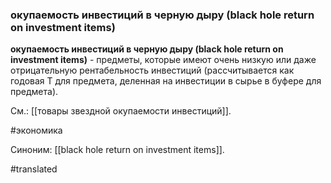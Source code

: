 ### окупаемость инвестиций в черную дыру (black hole return on investment items)

**окупаемость инвестиций в черную дыру (black hole return on investment items)** - предметы, которые имеют очень низкую или даже отрицательную рентабельность инвестиций (рассчитывается как годовая T для предмета, деленная на инвестиции в сырье в буфере для предмета).

См.: [[товары звездной окупаемости инвестиций]].

#экономика

Синоним: [[black hole return on investment items]].

#translated
